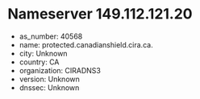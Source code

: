 # Nameserver 149.112.121.20

* as_number: 40568
* name: protected.canadianshield.cira.ca.
* city: Unknown
* country: CA
* organization: CIRADNS3
* version: Unknown
* dnssec: Unknown
